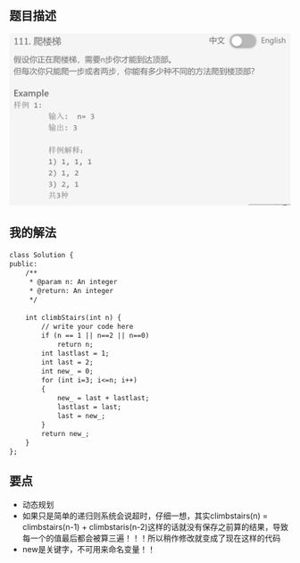 ## 题目描述
![](img/111-description.png)

## 我的解法
```
class Solution {
public:
    /**
     * @param n: An integer
     * @return: An integer
     */

    int climbStairs(int n) {
        // write your code here
        if (n == 1 || n==2 || n==0)
            return n;
        int lastlast = 1;
        int last = 2;
        int new_ = 0;
        for (int i=3; i<=n; i++)
        {
            new_ = last + lastlast;
            lastlast = last;
            last = new_;
        }
        return new_;
    }
};
```

## 要点
- 动态规划
- 如果只是简单的递归则系统会说超时，仔细一想，其实climbstairs(n) = climbstairs(n-1) + climbstaris(n-2)这样的话就没有保存之前算的结果，导致每一个的值最后都会被算三遍！！！所以稍作修改就变成了现在这样的代码
- new是关键字，不可用来命名变量！！